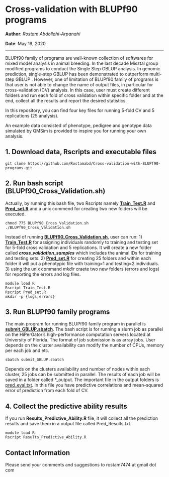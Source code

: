 # Cross-validation with BLUPf90 programs

**Author**: *Rostam Abdollahi-Arpanahi*

**Date**: May 19, 2020

---

BLUPf90 family of programs are well-known collection of softwares for mixed model analysis in animal breeding. In the last decade Misztal group modified programs to conduct the Single Step GBLUP analysis. In genomic prediction, single-step GBLUP has been demonstrated to outperform multi-step GBLUP . However, one of limitation of BLUPf90 family of programs is that user is not able to change the name of output files, in particular for cross-validation (CV) analysis.  In this case, user must create different folders and run each fold of cross validation within specific folder and at the end, collect all the results and report the desired statistics.

In this repository, you can find four key files for running 5-fold CV and 5 replications (25 analysis). 

An example data consisted of phenotype, pedigree and genotype data simulated by QMSim is provided to inspire you for running your own analysis.

## 1. Download data, Rscripts and executable files

```
git clone https://github.com/Rostamabd/Cross-validation-with-BLUPf90-programs.git
```

## 2. Run bash script (**BLUPf90_Cross_Validation.sh**) 

Actually, by running this bash file, two Rscripts namely **<u>Train_Test.R</u>** and **<u>Pred_set.R</u>** and a unix commend for creating two new folders will be executed.  

```
chmod 775 BLUPf90_Cross_Validation.sh
./BLUPf90_Cross_Validation.sh
```

Instead of running **<u>BLUPf90_Cross_Validation.sh</u>**, user can run: 1) **<u>Train_Test.R</u>** for assigning individuals randomly to training and testing set for 5-fold cross validation and 5 replications. It will create a new folder called ***cross_validation_samples*** which includes the animal IDs for training and testing sets. 2) **<u>Pred_set.R</u>** for creating 25 folders and within each folder it will put a phenotypic file with training=1 and testing=2 individuals. 3) using the unix command *mkdir* craete two new folders (errors and logs) for reporting the errors and log files.

```
module load R
Rscript Train_Test.R
Rscript Pred_set.R
mkdir -p {logs,errors}
```

## 3. Run BLUPf90 family programs

The main program for running BLUPf90 family program in parallel is <u>**submit_GBLUP.sbatch**</u>. The bash script is for running a slurm job as parallel on the HiPerGator’s high-performance computation servers located at University of Florida. The format of job submission is as array jobs. User depends on the cluster availability can modify the number of CPUs, memory per each job and etc.

````
sbatch submit_GBLUP.sbatch
````

Depends on the clusters availability and number of nodes within each cluster, 25 jobs can be submitted in parallel. The results of each job will be saved in a folder called *_output. The important file in the output folders is <u>pred_eval.txt</u>. In this file you have predictive correlations and mean-squared error of prediction from each fold of CV.

## 4. Collect the predictive ability results

If you run **Results_Predictive_Ability.R** file, it will collect all the prediction results and save them in a output file called Pred_Results.txt. 

```
module load R
Rscript Results_Predictive_Ability.R
```

## Contact Information

Please send your comments and suggestions to rostam7474 at gmail dot com

